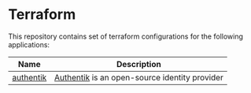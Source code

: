 Terraform
====

This repository contains set of terraform configurations for the following applications:

| Name | Description |
|------|-------------|
| [authentik](./authentik) | [Authentik](https://goauthentik.io/) is an open-source identity provider |

